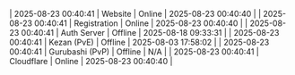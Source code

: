 | 2025-08-23 00:40:41 | Website | Online | 2025-08-23 00:40:40 |
| 2025-08-23 00:40:41 | Registration | Online | 2025-08-23 00:40:40 |
| 2025-08-23 00:40:41 | Auth Server | Offline | 2025-08-18 09:33:31 |
| 2025-08-23 00:40:41 | Kezan (PvE) | Offline | 2025-08-03 17:58:02 |
| 2025-08-23 00:40:41 | Gurubashi (PvP) | Offline | N/A |
| 2025-08-23 00:40:41 | Cloudflare | Online | 2025-08-23 00:40:40 |
